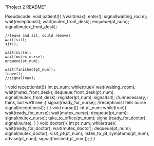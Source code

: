 "Project 2 README" 

Pseudocode:
void patient(){ 
	//wait(max);
	enter();
	signal(waiting_room);
    wait(receptionist);
    wait(mutex_front_desk);
    enqueue(pt_num);	
    signal(mutex_front_desk);

    //leave and sit, could remove?
    wait(sit);
    sit();

	wait(nurse);
    wait(mutex_nurse);
    enqueue(pt_num);	
	
	wait(finished[pt_num]);
	leave();
	//signal(max);
}
void receptionist(){
	int pt_num;
	while(true){
        wait(waiting_room);
        wait(mutex_front_desk);
        dequeue_front_desk(pt_num);
        signal(mutex_front_desk);
        register(pt_num);
        signal(sit); //unnecessary, i think, but we’ll see :)
        signal(ready_for_nurse); //receptionist tells nurse
        signal(receptionist);
    }
}
void nurse(){
	int pt_num;
	while(true){
        wait(ready_for_nurse);
        wait(mutex_nurse);
        dequeue(pt_num);
        signal(mutex_nurse);
        take_to_office(pt_num);
        signal(ready_for_doctor);
        signal(nurse);
    }
}
void doctor(){
	int pt_num;
	while(true){
        wait(ready_for_doctor);
        wait(mutex_doctor);
        dequeue(pt_num);
        signal(mutex_doctor);
        visit_pt(pt_num);
        listen_to_pt_symptoms(pt_num);
        advise(pt_num);
        signal(finished[pt_num]);
    }
}

